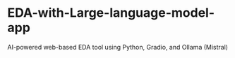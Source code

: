 # EDA-with-Large-language-model-app
AI-powered web-based EDA tool using Python, Gradio, and Ollama (Mistral)
